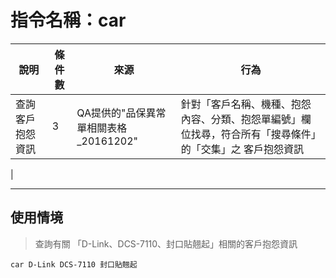 # 指令名稱：car

| 說明 | 條件數 | 來源 | 行為 |
| --- | --- | --- | --- |
| 查詢客戶抱怨資訊 | 3 | QA提供的"品保異常單相關表格_20161202" | 針對「客戶名稱、機種、抱怨內容、分類、抱怨單編號」欄位找尋，符合所有「搜尋條件」的「交集」之 客戶抱怨資訊
|

---

## 使用情境

> 查詢有關 「D-Link、DCS-7110、封口貼翹起」相關的客戶抱怨資訊

```
car D-Link DCS-7110 封口貼翹起
```











